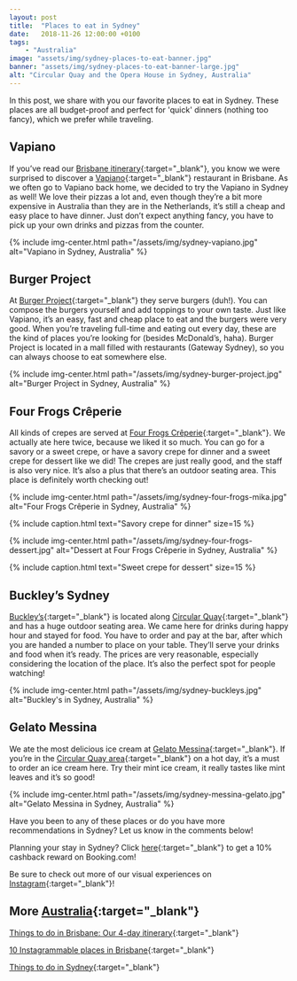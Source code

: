 ```yaml
---
layout: post
title:  "Places to eat in Sydney"
date:   2018-11-26 12:00:00 +0100
tags:
    - "Australia"
image: "assets/img/sydney-places-to-eat-banner.jpg"
banner: "assets/img/sydney-places-to-eat-banner-large.jpg"
alt: "Circular Quay and the Opera House in Sydney, Australia"
---
```


In this post, we share with you our favorite places to eat in Sydney. These places are all budget-proof and perfect for 'quick' dinners (nothing too fancy), which we prefer while traveling. 

## Vapiano

If you’ve read our [Brisbane itinerary][brisbane itinerary]{:target="_blank"}, you know we were surprised to discover a [Vapiano][vapiano]{:target="_blank"} restaurant in Brisbane. As we often go to Vapiano back home, we decided to try the Vapiano in Sydney as well! We love their pizzas a lot and, even though they’re a bit more expensive in Australia than they are in the Netherlands, it’s still a cheap and easy place to have dinner. Just don’t expect anything fancy, you have to pick up your own drinks and pizzas from the counter. 

{% include img-center.html path="/assets/img/sydney-vapiano.jpg" alt="Vapiano in Sydney, Australia" %}

## Burger Project 

At [Burger Project][burger project]{:target="_blank"} they serve burgers (duh!). You can compose the burgers yourself and add toppings to your own taste. Just like Vapiano, it’s an easy, fast and cheap place to eat and the burgers were very good. When you’re traveling full-time and eating out every day, these are the kind of places you’re looking for (besides McDonald’s, haha). Burger Project is located in a mall filled with restaurants (Gateway Sydney), so you can always choose to eat somewhere else. 

{% include img-center.html path="/assets/img/sydney-burger-project.jpg" alt="Burger Project in Sydney, Australia" %}

## Four Frogs Crêperie

All kinds of crepes are served at [Four Frogs Crêperie][four frogs]{:target="_blank"}. We actually ate here twice, because we liked it so much. You can go for a savory or a sweet crepe, or have a savory crepe for dinner and a sweet crepe for dessert like we did! The crepes are just really good, and the staff is also very nice. It’s also a plus that there’s an outdoor seating area. This place is definitely worth checking out!

{% include img-center.html path="/assets/img/sydney-four-frogs-mika.jpg" alt="Four Frogs Crêperie in Sydney, Australia" %}

{% include caption.html text="Savory crepe for dinner" size=15 %}

{% include img-center.html path="/assets/img/sydney-four-frogs-dessert.jpg" alt="Dessert at Four Frogs Crêperie in Sydney, Australia" %}

{% include caption.html text="Sweet crepe for dessert" size=15 %}

## Buckley’s Sydney

[Buckley’s][buckleys]{:target="_blank"} is located along [Circular Quay][circular quay]{:target="_blank"} and has a huge outdoor seating area. We came here for drinks during happy hour and stayed for food. You have to order and pay at the bar, after which you are handed a number to place on your table. They’ll serve your drinks and food when it’s ready. The prices are very reasonable, especially considering the location of the place. It’s also the perfect spot for people watching!

{% include img-center.html path="/assets/img/sydney-buckleys.jpg" alt="Buckley's in Sydney, Australia" %}

## Gelato Messina

We ate the most delicious ice cream at [Gelato Messina][gelato messina]{:target="_blank"}. If you’re in the [Circular Quay area][circular quay]{:target="_blank"} on a hot day, it’s a must to order an ice cream here. Try their mint ice cream, it really tastes like mint leaves and it’s so good! 

{% include img-center.html path="/assets/img/sydney-messina-gelato.jpg" alt="Gelato Messina in Sydney, Australia" %}

Have you been to any of these places or do you have more recommendations in Sydney? Let us know in the comments below!

Planning your stay in Sydney? Click [here][booking.com]{:target="_blank"} to get a 10% cashback reward on Booking.com! 

Be sure to check out more of our visual experiences on [Instagram][instagram]{:target="_blank"}!

## More [Australia][australia]{:target="_blank"}

[Things to do in Brisbane: Our 4-day itinerary][brisbane itinerary]{:target="_blank"}

[10 Instagrammable places in Brisbane][instagrammable brisbane]{:target="_blank"}

[Things to do in Sydney][sydney itinerary]{:target="_blank"}

[instagram]: https://instagram.com/kipamojo 
[booking.com]: https://www.booking.com/s/35_6/joshsn24

[australia]: https://kipamojo.world/tags.html#australia
[brisbane itinerary]: https://kipamojo.world/2018/11/05/Things-to-do-in-Brisbane-Our-4-days-itinerary.html 
[instagrammable brisbane]: https://kipamojo.world/2018/11/12/10-Instagrammable-places-in-Brisbane.html 
[sydney itinerary]: https://kipamojo.world/2018/11/18/Things-to-do-in-Sydney.html

[vapiano]: https://goo.gl/maps/9ApccX5dzVN2
[burger project]: https://goo.gl/maps/93utDAnHC582
[four frogs]: https://goo.gl/maps/dkSezXvX9nx
[buckleys]: https://goo.gl/maps/dmywnjZgmiD2
[circular quay]: https://goo.gl/maps/ZoJCZ7eCo6v
[gelato messina]: https://goo.gl/maps/HK7XCb8SdA72
